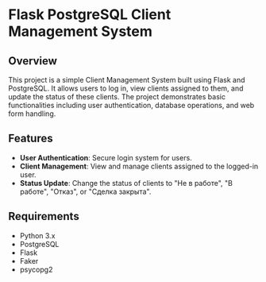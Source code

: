 # Flask PostgreSQL Client Management System

## Overview

This project is a simple Client Management System built using Flask and PostgreSQL. It allows users to log in, view clients assigned to them, and update the status of these clients. The project demonstrates basic functionalities including user authentication, database operations, and web form handling.

## Features

- **User Authentication**: Secure login system for users.
- **Client Management**: View and manage clients assigned to the logged-in user.
- **Status Update**: Change the status of clients to "Не в работе", "В работе", "Отказ", or "Сделка закрыта".

## Requirements

- Python 3.x
- PostgreSQL
- Flask
- Faker
- psycopg2
